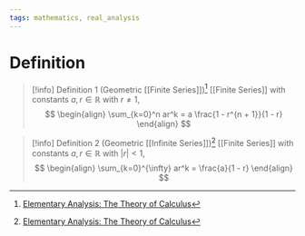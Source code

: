 ```yaml
---
tags: mathematics, real_analysis
---
```


# Definition

> [!info] Definition 1 (Geometric [[Finite Series]])[^1]
> [[Finite Series]] with constants $a, r \in \mathbb{R}$ with $r \neq 1$,
> $$
> \begin{align}
> \sum_{k=0}^n ar^k = a \frac{1 - r^{n + 1}}{1 - r}
> \end{align}
> $$

> [!info] Definition 2 (Geometric [[Infinite Series]])[^1]
> [[Finite Series]] with constants $a, r \in \mathbb{R}$ with $|r| < 1$,
> $$
> \begin{align}
> \sum_{k=0}^{\infty} ar^k = \frac{a}{1 - r}
> \end{align}
> $$

[^1]: [Elementary Analysis: The Theory of Calculus](zotero://open-pdf/library/items/GUY2WR3V?page=108)